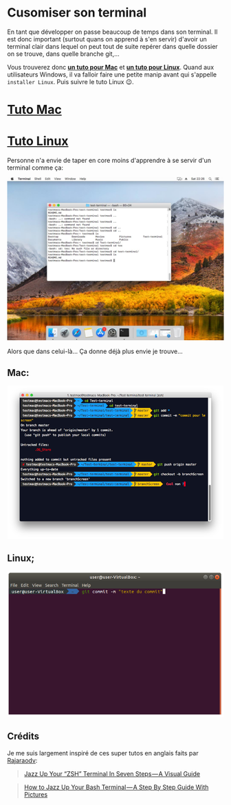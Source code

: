 # Cusomiser son terminal
En tant que développer on passe beaucoup de temps dans son terminal. Il est donc important (surtout quans on apprend à s'en servir) d'avoir un terminal clair dans lequel on peut tout de suite repérer dans quelle dossier on se trouve, dans quelle branche git,...

Vous trouverez donc [**un tuto pour Mac**](Mac-tuto.MD) et [**un tuto pour Linux**](LINUX-tuto.MD). Quand aux utilisateurs Windows, il va falloir faire une petite manip avant qui s'appelle `installer Linux`. Puis suivre le tuto Linux 😉.

# [Tuto Mac](Mac-tuto.MD)
# [Tuto Linux](LINUX-tuto.MD)

Personne n'a envie de taper en core moins d'apprendre à se servir d'un terminal comme ça:

![terminal mac](screen/screen1.jpg)

Alors que dans celui-là... Ça donne déjà plus envie je trouve...

## Mac:

![preview terminal Mac](screen/screen-presentation.jpg)

## Linux;
![preview terminal linux](screen/linux/screen13.png)

## Crédits
Je me suis largement inspiré de ces super tutos en anglais faits par [Rajaraodv](https://medium.freecodecamp.org/@rajaraodv): 
> [Jazz Up Your “ZSH” Terminal In Seven Steps — A Visual Guide](https://medium.freecodecamp.org/jazz-up-your-zsh-terminal-in-seven-steps-a-visual-guide-e81a8fd59a38)

> [How to Jazz Up Your Bash Terminal — A Step By Step Guide With Pictures](https://medium.freecodecamp.org/jazz-up-your-bash-terminal-a-step-by-step-guide-with-pictures-80267554cb22)